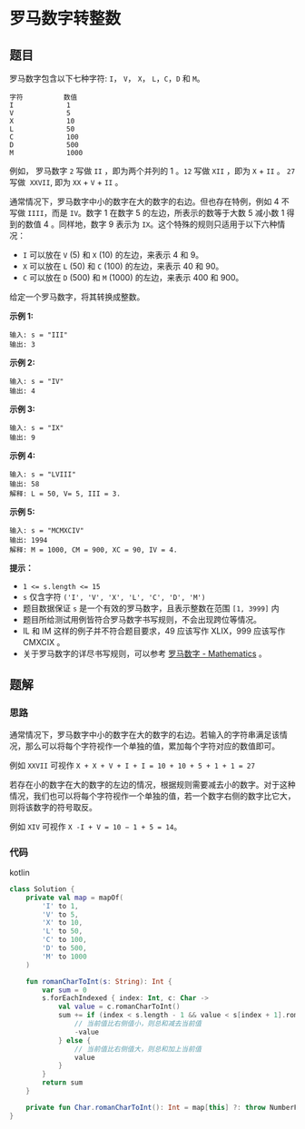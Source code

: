 # 罗马数字转整数

## 题目

罗马数字包含以下七种字符: `I`， `V`， `X`， `L`，`C`，`D` 和 `M`。

```text
字符          数值
I             1
V             5
X             10
L             50
C             100
D             500
M             1000
```

例如， 罗马数字 `2` 写做 `II` ，即为两个并列的 1 。`12` 写做 `XII` ，即为 `X` + `II` 。 `27` 写做  `XXVII`, 即为 `XX` + `V` + `II` 。

通常情况下，罗马数字中小的数字在大的数字的右边。但也存在特例，例如 4 不写做 `IIII`，而是 `IV`。数字 1 在数字 5 的左边，所表示的数等于大数 5 减小数 1 得到的数值 4 。同样地，数字 9 表示为 `IX`。这个特殊的规则只适用于以下六种情况：

- `I` 可以放在 `V` (5) 和 `X` (10) 的左边，来表示 4 和 9。
- `X` 可以放在 `L` (50) 和 `C` (100) 的左边，来表示 40 和 90。
- `C` 可以放在 `D` (500) 和 `M` (1000) 的左边，来表示 400 和 900。

给定一个罗马数字，将其转换成整数。

**示例 1:**

```text
输入: s = "III"
输出: 3
```

**示例 2:**

```text
输入: s = "IV"
输出: 4
```

**示例 3:**

```text
输入: s = "IX"
输出: 9
```

**示例 4:**

```text
输入: s = "LVIII"
输出: 58
解释: L = 50, V= 5, III = 3.

```

**示例 5:**

```text
输入: s = "MCMXCIV"
输出: 1994
解释: M = 1000, CM = 900, XC = 90, IV = 4.
```

**提示：**

- `1 <= s.length <= 15`
- `s` 仅含字符 `('I', 'V', 'X', 'L', 'C', 'D', 'M')`
- 题目数据保证 `s` 是一个有效的罗马数字，且表示整数在范围 `[1, 3999]` 内
- 题目所给测试用例皆符合罗马数字书写规则，不会出现跨位等情况。
- IL 和 IM 这样的例子并不符合题目要求，49 应该写作 XLIX，999 应该写作 CMXCIX 。
- 关于罗马数字的详尽书写规则，可以参考 [罗马数字 - Mathematics](https://b2b.partcommunity.com/community/knowledge/zh_CN/detail/10753/%E7%BD%97%E9%A9%AC%E6%95%B0%E5%AD%97#knowledge_article) 。

## 题解

### 思路

通常情况下，罗马数字中小的数字在大的数字的右边。若输入的字符串满足该情况，那么可以将每个字符视作一个单独的值，累加每个字符对应的数值即可。

例如 `XXVII` 可视作 `X + X + V + I + I = 10 + 10 + 5 + 1 + 1 = 27`

若存在小的数字在大的数字的左边的情况，根据规则需要减去小的数字。对于这种情况，我们也可以将每个字符视作一个单独的值，若一个数字右侧的数字比它大，则将该数字的符号取反。

例如 `XIV` 可视作 `X -I + V = 10 − 1 + 5 = 14`。

### 代码

kotlin

```kotlin
class Solution {
    private val map = mapOf(
        'I' to 1,
        'V' to 5,
        'X' to 10,
        'L' to 50,
        'C' to 100,
        'D' to 500,
        'M' to 1000
    )

    fun romanCharToInt(s: String): Int {
        var sum = 0
        s.forEachIndexed { index: Int, c: Char ->
            val value = c.romanCharToInt()
            sum += if (index < s.length - 1 && value < s[index + 1].romanCharToInt()) {
                // 当前值比右侧值小，则总和减去当前值
                -value
            } else {
                // 当前值比右侧值大，则总和加上当前值
                value
            }
        }
        return sum
    }

    private fun Char.romanCharToInt(): Int = map[this] ?: throw NumberFormatException("不是有效的罗马数字")
}
```
